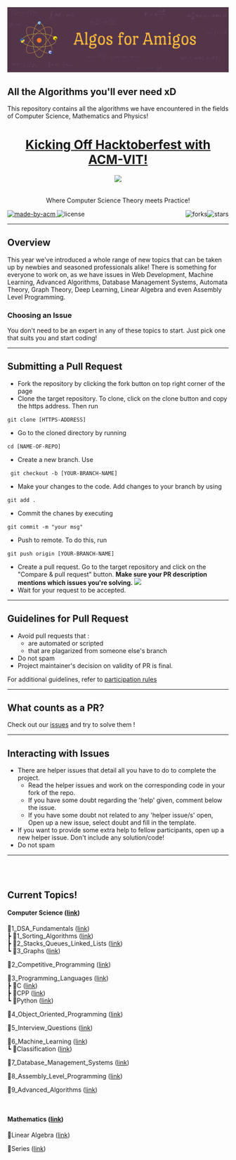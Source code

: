<img src="./algos_for_amigos_logo.png" alt="Amigos Banner">

## All the Algorithms you'll ever need xD

This repository contains all the algorithms we have encountered in the fields of Computer Science, Mathematics and Physics!


<h1 align="center"><a href="https://organize.mlh.io/participants/events/4390-kickstarting-hacktoberfest-with-acm-vit">Kicking Off Hacktoberfest with ACM-VIT!</a></h1>
<p align="center">
<img src="https://raw.githubusercontent.com/vinamrak/hacktoberfest-readme/master/header.png">
</p>

<h2 align="center">  </h2>

<p align="center"> 
Where Computer Science Theory meets Practice!
</p>

<p>
  <a href="https://acmvit.in/" target="_blank">
    <img alt="made-by-acm" src="https://img.shields.io/badge/MADE%20BY-ACM%20VIT-blue?style=for-the-badge" />
  </a>
    <img alt="license" src="https://img.shields.io/badge/License-MIT-green.svg?style=for-the-badge"  />
    <img alt="stars" src="https://img.shields.io/github/stars/ACM-VIT/Algos-for-all-Amigos?style=social" align="right"/> 
    <img alt="forks" src="https://img.shields.io/github/forks/ACM-VIT/Algos-for-all-Amigos?style=social" align="right"/>
</p>

---
## Overview

This year we've introduced a whole range of new topics that can be taken up by newbies and seasoned professionals
alike! There is something for everyone to work on, as we have issues in Web Development, Machine Learning, 
Advanced Algorithms, Database Management Systems, Automata Theory, Graph Theory, Deep Learning, Linear Algebra and even Assembly Level Programming.

### Choosing an Issue

You don't need to be an expert in any of these topics to start. Just pick one that suits you and
start coding!

---

## Submitting a Pull Request

* Fork the repository by clicking the fork button on top right corner of the page
* Clone the target repository. To clone, click on the clone button and copy the https address. Then run 
 <pre><code>git clone [HTTPS-ADDRESS]</code></pre>
* Go to the cloned directory by running 
<pre><code>cd [NAME-OF-REPO]</code></pre>
* Create a new branch. Use 
<pre><code> git checkout -b [YOUR-BRANCH-NAME]</code></pre>
* Make your changes to the code. Add changes to your branch by using 
<pre><code>git add .</code></pre>
* Commit the chanes by executing
<pre><code>git commit -m "your msg"</code></pre>
* Push to remote. To do this, run 
<pre><code>git push origin [YOUR-BRANCH-NAME]</code></pre>
* Create a pull request. Go to the target repository and click on the "Compare & pull request" button. **Make sure your PR description mentions which issues you're solving.**
<img src="https://drive.google.com/u/1/uc?id=1f9JKAR-kRvCRGxIs_SAvegaYDPx53T9G&export=download"></img>
* Wait for your request to be accepted. 

---
## Guidelines for Pull Request

<!-- general guidelines here -->
  * Avoid pull requests that :
      * are automated or scripted
      * that are plagarized from someone else's branch
  * Do not spam
  * Project maintainer's decision on validity of PR is final.

  For additional guidelines, refer to [participation rules](https://hacktoberfest.digitalocean.com/)

---

## What counts as a PR?
Check out our [issues](https://github.com/ACM-VIT/Algos-for-all-Amigos/issues) and try to solve them !

---
## Interacting with Issues

  * There are helper issues that detail all you have to do to complete the project.
      * Read the helper issues and work on the corresponding code in your fork of the repo.
      * If you have some doubt regarding the 'help' given, comment below the issue.
      * If you have some doubt not related to any 'helper issue/s' open, Open up a new issue, select doubt and fill in the template.
  * If you want to provide some extra help to fellow participants, open up a new helper issue. Don't include any solution/code!
  * Do not spam

---










<br><br>

## Current Topics!

#### Computer Science ([link](./Computer_Science))

📂1_DSA_Fundamentals ([link](./Computer_Science/1_DSA_Fundamentals/))<br>
  ┣ 📂1_Sorting_Algorithms ([link](./Computer_Science/1_DSA_Fundamentals/1_Sorting_Algorithms/))<br>
  ┣ 📂2_Stacks_Queues_Linked_Lists ([link](./Computer_Science/1_DSA_Fundamentals/1_Sorting_Algorithms/))<br>
  ┗ 📂3_Graphs ([link](./Computer_Science/1_DSA_Fundamentals/3_Graphs/))<br>

📂2_Competitive_Programming ([link](./Computer_Science/2_Competitive_Programming/))<br>
 
📂3_Programming_Languages ([link](./Computer_Science/3_Programming_Languages/))<br>
  ┣ 📂C ([link](./Computer_Science/3_Programming_Languages/C/))<br>
  ┣ 📂CPP ([link](./Computer_Science/3_Programming_Languages/CPP/))<br>
  ┗ 📂Python ([link](./Computer_Science/3_Programming_Languages/Python/))<br>

📂4_Object_Oriented_Programming ([link](./Computer_Science/4_Object_Oriented_Programming/))<br>

📂5_Interview_Questions ([link](./Computer_Science/5_Interview_Questions/))<br>
   
📂6_Machine_Learning ([link](./Computer_Science/6_Machine_Learning/))<br>
   ┗ 📂Classification ([link](./Computer_Science/6_Machine_Learning/Classification/))<br>

📂7_Database_Management_Systems ([link](./Computer_Science/7_Database_Management_Systems/)) <br>

📂8_Assembly_Level_Programming ([link](./Computer_Science/8_Assembly_Level_Programming/)) <br>

📂9_Advanced_Algorithms ([link](./Computer_Science/9_Advanced_Algorithms/)) <br>

<br>

#### Mathematics ([link](./Mathematics/)) <br>

📂Linear Algebra ([link](./Mathematics/Linear%20Algebra/))<br>

📂Series ([link](./Mathematics/Series/))<br>

<br>
